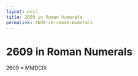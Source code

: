 ```yaml
---
layout: post
title: 2609 in Roman Numerals
permalink: 2609-in-roman-numerals
---
```


# 2609 in Roman Numerals

2609 = MMDCIX
